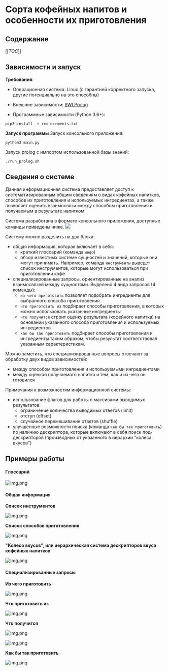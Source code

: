 # Сорта кофейных напитов и особенности их приготовления

## Содержание
[[_TOC_]]

## Зависимости и запуск

**Требования**:
- Операционная система: Linux (с гарантией корректного запуска, другие потенциально на это способны)

- Внешние зависимости: [SWI Prolog](https://www.swi-prolog.org/download/stable)

- Программные зависимости (Python 3.6+):
```shell
pip3 install -r requirements.txt
```

**Запуск программы**
Запуск консольного приложения:
```shell
python3 main.py
```

Запуск prolog с импортом использованной базы знаний:
```shell
./run_prolog.sh
```




## Сведения о системе
Данная информационная система предоставляет доступ к систематизированным общим сведениям
о видах кофейных напитков, способов их приготовления и используемых ингредиентах,
а также позволяет оценить взаимосвязи между способом приготовления и получаемым в результате напитком.

Система разработана в формате консольного приложения, доступные команды приведены ниже.
![](images/commands_list.png)

Систему можно разделить на два блока:
- общая информация, которая включает в себя:
  - краткий глоссарий (команда ```инфо```)
  - обзор известных системе сущностей и значений, которые они могут принимать. Например, команда ```инструменты```
  выведет список инструментов, которые могут использоваться при приготовлении кофе
- специализированные запросы, ориентированные на анализ взаимосвязей между сущностями. Выделено 4 вида запросов (4 команды):
  - ```из чего приготовить``` позволяет подобрать ингредиенты для выбранного способа приготовления
  - ```что приготовить из``` подбирает способы приготовления, в которых можно использовать указанные ингредиенты
  - ```что получится``` строит оценку результата (кофейного напитка) на основании указанного способа приготовления и используемых ингредиентов
  - ```как бы так приготовить``` подбирает способы приготовления и ингредиенты таким образом, чтобы результат соответствовал указанным характеристикам.

Можно заметить, что специализированные вопросы отвечают за обработку двух видов зависимостей:
- между способом приготовления и используемыми ингредиентами
- между оценкой получаемого напитка и тем, как и из чего он готовился

Примечания к возможностям информационной системы:
- использование флагов для работы с массивами выводимых результатов:
  - ограничение количества выводимых ответов (limit)
  - отступ (offset)
  - случайное перемешивание ответов (shuffle)
- улучшенные возможности поиска (команда ```как бы так приготовить```) по наличию дескриптора, которые
включают в себя поиск под-дескрипторов (производных от указанного в иерархии "колеса вкусов")


## Примеры работы

#### Глоссарий

![img.png](images/info.png)

#### Общая информация

**Список инструментов**

![img.png](images/instruments.png)

**Список способов приготовления**

![img.png](images/methods.png)

**"Колесо вкусов", или иерархическая система дескрипторов вкуса кофейных напитков**

![img.png](images/descriptors.png)

#### Специализированные запросы

**Из чего приготовить**

![img.png](images/from_what_to_cook.png)

**Что приготовить из**

![img.png](images/howto_cook.png)

**Что получится**


![img.png](images/predict_result.png)

![img.png](images/predict_result2.png)

**Как бы так приготовить**

![img.png](images/howto_get_result.png)
